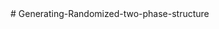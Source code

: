 <meta name="google-site-verification" content="hgZzBwQTrCB4uRW2wNrWdZ6pekSTnOtiSvWlZ3LBlbc" />
# Generating-Randomized-two-phase-structure

